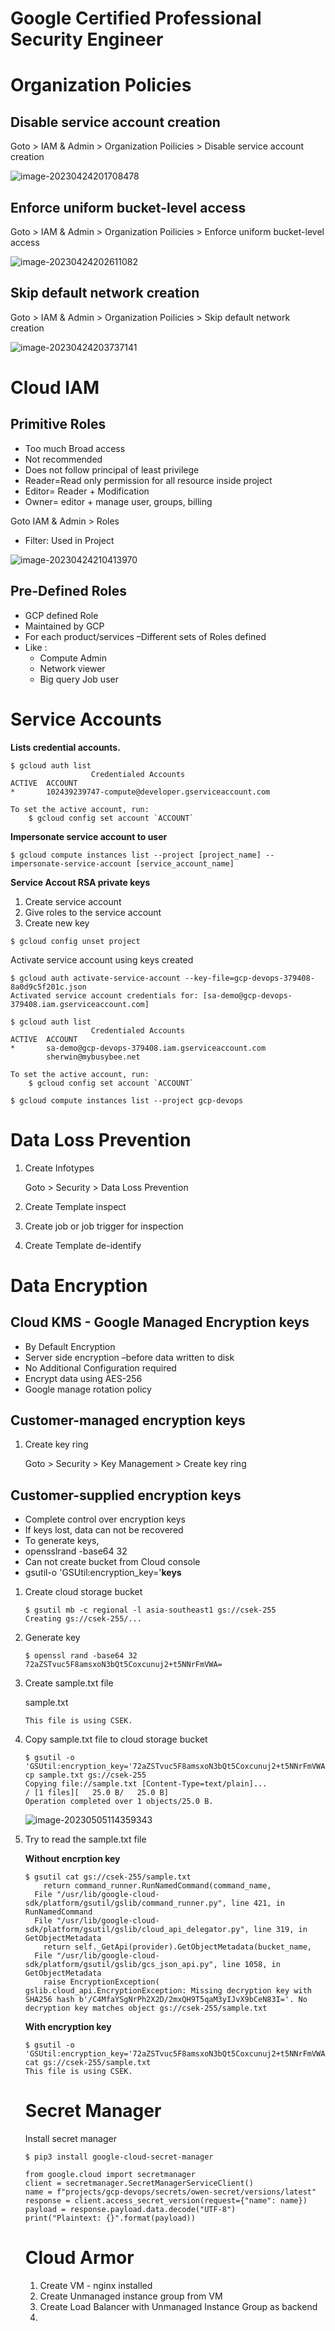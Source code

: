 # Google Certified Professional Security Engineer

# Organization Policies

## Disable service account creation

Goto > IAM & Admin > Organization Poilicies > Disable service account creation

![image-20230424201708478](images/image-20230424201708478.png)

## Enforce uniform bucket-level access

Goto > IAM & Admin > Organization Poilicies > Enforce uniform bucket-level access

![image-20230424202611082](images/image-20230424202611082.png)

## Skip default network creation

Goto > IAM & Admin > Organization Poilicies > Skip default network creation

![image-20230424203737141](images/image-20230424203737141.png)



# Cloud IAM

## Primitive Roles

- Too much Broad access
- Not recommended
- Does not follow principal of least privilege 
- Reader=Read only permission for all resource inside project
- Editor= Reader + Modification
- Owner= editor + manage user, groups, billing



Goto IAM & Admin > Roles

- Filter: Used in Project

![image-20230424210413970](images/image-20230424210413970.png)

## Pre-Defined Roles

- GCP defined Role
- Maintained by GCP
- For each product/services –Different sets of Roles defined
- Like : 
  - Compute Admin
  - Network viewer
  - Big query Job user



# Service Accounts

**Lists credential accounts.**

```
$ gcloud auth list
                  Credentialed Accounts
ACTIVE  ACCOUNT
*       102439239747-compute@developer.gserviceaccount.com

To set the active account, run:
    $ gcloud config set account `ACCOUNT`
```

**Impersonate service account to user**

```
$ gcloud compute instances list --project [project_name] --impersonate-service-account [service_account_name]
```

**Service Accout RSA private keys**

1. Create service account 
2. Give roles to the service account
3. Create new key

```
$ gcloud config unset project
```

Activate service account using keys created

```
$ gcloud auth activate-service-account --key-file=gcp-devops-379408-8a0d9c5f201c.json
Activated service account credentials for: [sa-demo@gcp-devops-379408.iam.gserviceaccount.com]

$ gcloud auth list
                  Credentialed Accounts
ACTIVE  ACCOUNT
*       sa-demo@gcp-devops-379408.iam.gserviceaccount.com
        sherwin@mybusybee.net

To set the active account, run:
    $ gcloud config set account `ACCOUNT`
```

```
$ gcloud compute instances list --project gcp-devops
```



# Data Loss Prevention

1. Create Infotypes

   Goto > Security > Data Loss Prevention

2. Create Template inspect

3. Create job or job trigger for inspection

4. Create Template de-identify



# Data Encryption

## Cloud KMS - Google Managed Encryption keys

- By Default Encryption
- Server side encryption –before data written to disk
- No Additional Configuration required
- Encrypt data using AES-256
- Google manage rotation policy

## Customer-managed encryption keys

1. Create key ring 

   Goto > Security > Key Management > Create key ring



## Customer-supplied encryption keys

- Complete control over encryption keys
- If keys lost, data can not be recovered
- To generate keys, 
- opensslrand -base64 32
- Can not create bucket from Cloud console
- gsutil-o 'GSUtil:encryption_key='**keys**



1. Create cloud storage bucket

   ```
   $ gsutil mb -c regional -l asia-southeast1 gs://csek-255
   Creating gs://csek-255/...
   ```

2. Generate key

   ```
   $ openssl rand -base64 32
   72aZSTvuc5F8amsxoN3bQt5Coxcunuj2+t5NNrFmVWA=
   ```

3. Create sample.txt file

   sample.txt

   ``` 
   This file is using CSEK.
   ```

4. Copy sample.txt file to cloud storage bucket

   ```
   $ gsutil -o 'GSUtil:encryption_key='72aZSTvuc5F8amsxoN3bQt5Coxcunuj2+t5NNrFmVWA= cp sample.txt gs://csek-255
   Copying file://sample.txt [Content-Type=text/plain]...
   / [1 files][   25.0 B/   25.0 B]                                                
   Operation completed over 1 objects/25.0 B.                     
   ```

   ![image-20230505114359343](images/image-20230505114359343.png)

5. Try to read the sample.txt file

   **Without encrption key**

   ```
   $ gsutil cat gs://csek-255/sample.txt
       return command_runner.RunNamedCommand(command_name,
     File "/usr/lib/google-cloud-sdk/platform/gsutil/gslib/command_runner.py", line 421, in RunNamedCommand
     File "/usr/lib/google-cloud-sdk/platform/gsutil/gslib/cloud_api_delegator.py", line 319, in GetObjectMetadata
       return self._GetApi(provider).GetObjectMetadata(bucket_name,
     File "/usr/lib/google-cloud-sdk/platform/gsutil/gslib/gcs_json_api.py", line 1058, in GetObjectMetadata
       raise EncryptionException(
   gslib.cloud_api.EncryptionException: Missing decryption key with SHA256 hash b'/C4MfaYSgNrPh2X2D/2mxQH9T5qaM3yIJvX9bCeN83I='. No decryption key matches object gs://csek-255/sample.txt
   ```

   **With encryption key**

   ```
   $ gsutil -o 'GSUtil:encryption_key='72aZSTvuc5F8amsxoN3bQt5Coxcunuj2+t5NNrFmVWA= cat gs://csek-255/sample.txt
   This file is using CSEK.
   ```

   

   # Secret Manager

   

   Install secret manager

   ```
   $ pip3 install google-cloud-secret-manager
   ```

   

   ```
   from google.cloud import secretmanager
   client = secretmanager.SecretManagerServiceClient()
   name = f"projects/gcp-devops/secrets/owen-secret/versions/latest"
   response = client.access_secret_version(request={"name": name})
   payload = response.payload.data.decode("UTF-8")
   print("Plaintext: {}".format(payload))
   ```

   
   
   
   
   # Cloud Armor
   
   1.  Create VM - nginx installed
   2. Create Unmanaged instance group from VM
   3. Create Load Balancer with Unmanaged Instance Group as backend
   4. 

